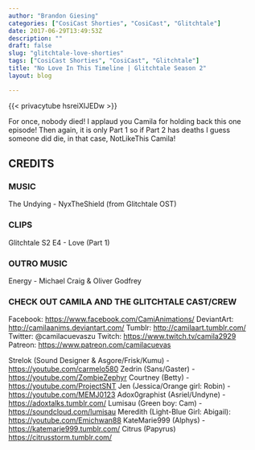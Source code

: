 ```yaml
---
author: "Brandon Giesing"
categories: ["CosiCast Shorties", "CosiCast", "Glitchtale"]
date: 2017-06-29T13:49:53Z
description: ""
draft: false
slug: "glitchtale-love-shorties"
tags: ["CosiCast Shorties", "CosiCast", "Glitchtale"]
title: "No Love In This Timeline | Glitchtale Season 2"
layout: blog

---
```


{{< privacytube hsreiXIJEDw >}}

For once, nobody died! I applaud you Camila for holding back this one episode!
Then again, it is only Part 1 so if Part 2 has deaths I guess someone did die,
in that case, NotLikeThis Camila!

## CREDITS
### MUSIC
The Undying - NyxTheShield (from Glitchtale OST)

### CLIPS
Glitchtale S2 E4 - Love (Part 1)

### OUTRO MUSIC
Energy - Michael Craig & Oliver Godfrey

### CHECK OUT CAMILA AND THE GLITCHTALE CAST/CREW
Facebook: https://www.facebook.com/CamiAnimations/
DeviantArt: http://camilaanims.deviantart.com/
Tumblr: http://camilaart.tumblr.com/
Twitter: @camilacuevaszu
Twitch: https://www.twitch.tv/camila2929
Patreon: https://www.patreon.com/camilacuevas

Strelok (Sound Designer & Asgore/Frisk/Kumu) - https://youtube.com/carmelo580
Zedrin (Sans/Gaster) - https://youtube.com/ZombieZephyr
Courtney (Betty) - https://youtube.com/ProjectSNT
Jen (Jessica/Orange girl: Robin) - https://youtube.com/MEMJ0123
Adox0graphist (Asriel/Undyne) - https://adoxtalks.tumblr.com/
Lumisau (Green boy: Cam) - https://soundcloud.com/lumisau
Meredith (Light-Blue Girl: Abigail): https://youtube.com/Emichwan88
KateMarie999 (Alphys) - https://katemarie999.tumblr.com/
Citrus (Papyrus) https://citrusstorm.tumblr.com/
